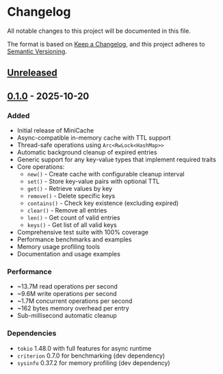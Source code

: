 # Changelog

All notable changes to this project will be documented in this file.

The format is based on [Keep a Changelog](https://keepachangelog.com/en/1.0.0/),
and this project adheres to [Semantic Versioning](https://semver.org/spec/v2.0.0.html).

## [Unreleased]

## [0.1.0] - 2025-10-20

### Added
- Initial release of MiniCache
- Async-compatible in-memory cache with TTL support
- Thread-safe operations using `Arc<RwLock<HashMap>>`
- Automatic background cleanup of expired entries
- Generic support for any key-value types that implement required traits
- Core operations:
  - `new()` - Create cache with configurable cleanup interval
  - `set()` - Store key-value pairs with optional TTL
  - `get()` - Retrieve values by key
  - `remove()` - Delete specific keys
  - `contains()` - Check key existence (excluding expired)
  - `clear()` - Remove all entries
  - `len()` - Get count of valid entries
  - `keys()` - Get list of all valid keys
- Comprehensive test suite with 100% coverage
- Performance benchmarks and examples
- Memory usage profiling tools
- Documentation and usage examples

### Performance
- ~13.7M read operations per second
- ~9.6M write operations per second
- ~1.7M concurrent operations per second
- ~162 bytes memory overhead per entry
- Sub-millisecond automatic cleanup

### Dependencies
- `tokio` 1.48.0 with full features for async runtime
- `criterion` 0.7.0 for benchmarking (dev dependency)
- `sysinfo` 0.37.2 for memory profiling (dev dependency)

[unreleased]: https://github.com/execute-soft/minicache/compare/v0.1.0...HEAD
[0.1.0]: https://github.com/execute-soft/minicache/releases/tag/v0.1.0